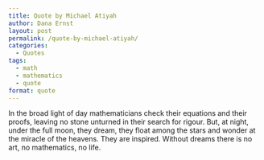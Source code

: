 ```yaml
---
title: Quote by Michael Atiyah
author: Dana Ernst
layout: post
permalink: /quote-by-michael-atiyah/
categories:
  - Quotes
tags:
  - math
  - mathematics
  - quote
format: quote
---
```


<i class="fa fa-quote-left fa-2x fa-pull-left fa-border"></i><p class="lead">In the broad light of day mathematicians check their equations and their proofs, leaving no stone unturned in their search for rigour. But, at night, under the full moon, they dream, they float among the stars and wonder at the miracle of the heavens. They are inspired. Without dreams there is no art, no mathematics, no life.</p>
